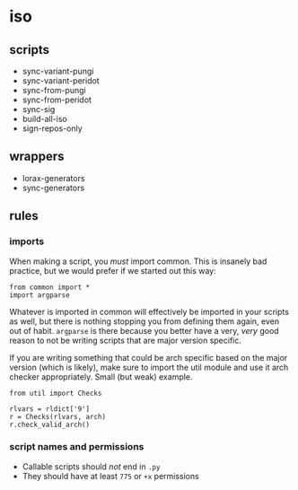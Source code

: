 # iso

## scripts

* sync-variant-pungi
* sync-variant-peridot
* sync-from-pungi
* sync-from-peridot
* sync-sig
* build-all-iso
* sign-repos-only

## wrappers

* lorax-generators
* sync-generators

## rules

### imports

When making a script, you *must* import common. This is insanely bad practice,
but we would prefer if we started out this way:

```
from common import *
import argparse
```

Whatever is imported in common will effectively be imported in your scripts as
well, but there is nothing stopping you from defining them again, even out of
habit. `argparse` is there because you better have a very, *very* good reason
to not be writing scripts that are major version specific.

If you are writing something that could be arch specific based on the major
version (which is likely), make sure to import the util module and use it arch
checker appropriately. Small (but weak) example.

```
from util import Checks

rlvars = rldict['9']
r = Checks(rlvars, arch)
r.check_valid_arch()
```

### script names and permissions

* Callable scripts should *not* end in `.py`
* They should have at least `775` or `+x` permissions
